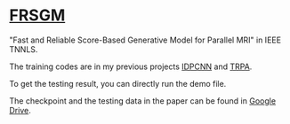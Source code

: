 # [FRSGM](https://doi.org/10.1109/tnnls.2023.3333538)
"Fast and Reliable Score-Based Generative Model for Parallel MRI" in IEEE TNNLS.

The training codes are in my previous projects [IDPCNN](https://github.com/Houruizhi/IDPCNN) and [TRPA](https://github.com/Houruizhi/TRPA).

To get the testing result, you can directly run the demo file.

The checkpoint and the testing data in the paper can be found in [Google Drive](https://drive.google.com/file/d/1r_lLVGMdIFUzOLwad5YR1gt-1nYT2fFT/view?usp=sharing).
